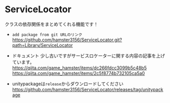 # ServiceLocator
クラスの依存関係をまとめてくれる機能です！  

- `add package from git URLのリンク`  
https://github.com/hamster3156/ServiceLocator.git?path=Library/ServiceLocator

- ドキュメント
少し古いですがサービスロケーターに関する内容の記事を上げています。    
https://qiita.com/game_hamster/items/dc266fdcc3099b5c48b5  
https://qiita.com/game_hamster/items/2c5f8774b732105ca5a0

- unitypackageは`release`からダウンロードしてください
https://github.com/hamster3156/ServiceLocator/releases/tag/unitypackage
